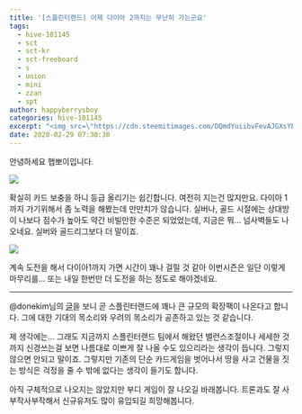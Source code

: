```yaml
---
title: '[스플린터랜드] 이제 다이아 2까지는 무난히 가는군요'
tags:
  - hive-101145
  - sct
  - sct-kr
  - sct-freeboard
  - s
  - union
  - mini
  - zzan
  - spt
author: happyberrysboy
categories: hive-101145
excerpt: "<img src=\"https://cdn.steemitimages.com/DQmdYuiibvFevAJGXsYEXBfLWikHFKzMo9tq5x5BDg3WLPi/image.png\" />\r\n안녕하세요 햅뽀이입니다.    확실히 카드 보충을 하니 등급 올리기는 쉽긴합니다.  여전히 지는건 많지만요.  다이아 1까지 가기위해서 좀 노력을 해봤는데 만만치가 않습니다. 실버나, 골드 시절에는 상대방이 나보다 점수가 높아도 약간 비빌만한 수준은 되었었는데, 지금은 뭐... 넘사벽들도 나오네요. 실버와 골드리그보다 더 말이죠.     ....."
date: 2020-02-29 07:30:30
---
```


안녕하세요 햅뽀이입니다.

![](https://cdn.steemitimages.com/DQmdYuiibvFevAJGXsYEXBfLWikHFKzMo9tq5x5BDg3WLPi/image.png)

확실히 카드 보충을 하니 등급 올리기는 쉽긴합니다.  여전히 지는건 많지만요. 
다이아 1까지 가기위해서 좀 노력을 해봤는데 만만치가 않습니다. 실버나, 골드 시절에는 상대방이 나보다 점수가 높아도 약간 비빌만한 수준은 되었었는데, 지금은 뭐... 넘사벽들도 나오네요. 실버와 골드리그보다 더 말이죠.

![](https://cdn.steemitimages.com/DQmcg3TcFyvTntB3kFwfvXaoawqWLpqtjJJjGjED8LALaAD/image.png)


계속 도전을 해서 다이아1까지 가면 시간이 꽤나 걸릴 것 같아 이번시즌은 일단 이렇게 마무리를... 또는 내일 한번만 더 도전을 하는 정도로 해야겠네요.

___


@donekim님의 [글](https://www.steemcoinpan.com/hive-101145/@donekim/4bopsx-splinterlands)을 보니 곧 스플린터랜드에 꽤나 큰 규모의 확장팩이 나온다고 합니다. 그에 대한 기대의 목소리와 우려의 목소리가 공존하고 있는 것 같습니다.

제 생각에는... 그래도 지금까지 스플린터랜드 팀에서 해왔던 밸런스조절이나 세세한 것까지 신경쓰는걸 보면 나름대로 이쁘게 잘 나올 수도 있으리라는 생각이 듭니다. 그렇지 않으면 안되고 말이죠. 그렇지만 기존의 단순 카드게임을 벗어나서 땅을 사고 건물을 짓는 방식은 걱정을 줄 수 밖에 없다는 생각이 들기도 합니다.

아직 구체적으로 나오지는 않았지만 부디 게임이 잘 나오길 바래봅니다.
트론과도 잘 사부작사부작해서 신규유저도 많이 유입되길 희망해봅니다.



